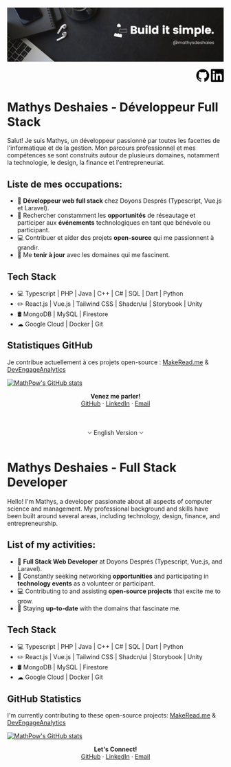 ![Header](https://github.com/MathPow/MathPow/blob/main/banner.png)

<div align="end">
     <a href="https://github.com/MathPow/MathPow"><img src="https://github.com/MathPow/MathPow/blob/main/github.svg" alt="" width="30"></a>
     <a href="https://www.linkedin.com/in/mathys-deshaies/"><img src="https://github.com/MathPow/MathPow/blob/main/linkedin.svg" alt="" width="30"></a>
</div>

# Mathys Deshaies - Développeur Full Stack

Salut! Je suis Mathys, un développeur passionné par toutes les facettes de l'informatique et de la gestion. Mon parcours professionnel et mes compétences se sont construits autour de plusieurs domaines, notamment la technologie, le design, la finance et l'entrepreneuriat.

## Liste de mes occupations:

* 💼 **Développeur web full stack** chez Doyons Després (Typescript, Vue.js et Laravel).
* 🌱 Rechercher constamment les **opportunités** de réseautage et participer aux **événements** technologiques en tant que bénévole ou participant.
* 💻 Contribuer et aider des projets **open-source** qui me passionnent à grandir.
* 📰 Me **tenir à jour** avec les domaines qui me fascinent.

## Tech Stack

* 💻 Typescript | PHP | Java | C++ | C# | SQL | Dart | Python
* ✏️ React.js | Vue.js | Tailwind CSS | Shadcn/ui | Storybook | Unity
* 🛢️ MongoDB | MySQL | Firestore
* ☁ Google Cloud | Docker | Git

## Statistiques GitHub

Je contribue actuellement à ces projets open-source :
[MakeRead.me](https://github.com/ShaanCoding/makeread.me) & [DevEngageAnalytics](https://github.com/MathPow/DevEngageAnalytics)

[![MathPow's GitHub stats](https://github-readme-stats.vercel.app/api?username=MathPow)](https://github.com/MathPow)

<p align=center>
<b>Venez me parler!</b><br/>
<a href="https://github.com/MathPow/">GitHub</a> · <a href="https://www.linkedin.com/in/mathys-deshaies/">LinkedIn</a> · <a href="mailto:mathys.deshaies.co@gmail.com">Email</a>
  <br/><br/><br/><br/>
<img src="https://github.com/MathPow/MathPow/blob/main/free-arrow-down-icon-3101-thumb.png" alt="" width="10"> English Version <img src="https://github.com/MathPow/MathPow/blob/main/free-arrow-down-icon-3101-thumb.png" alt="Alt Text" width="10">
  <br/><br/>
</p>

# Mathys Deshaies - Full Stack Developer

Hello! I'm Mathys, a developer passionate about all aspects of computer science and management. My professional background and skills have been built around several areas, including technology, design, finance, and entrepreneurship.

## List of my activities:

* 💼 **Full Stack Web Developer** at Doyons Després (Typescript, Vue.js, and Laravel).
* 🌱 Constantly seeking networking **opportunities** and participating in **technology events** as a volunteer or participant.
* 💻 Contributing to and assisting **open-source projects** that excite me to grow.
* 📰 Staying **up-to-date** with the domains that fascinate me.

## Tech Stack

* 💻 Typescript | PHP | Java | C++ | C# | SQL | Dart | Python
* ✏️ React.js | Vue.js | Tailwind CSS | Shadcn/ui | Storybook | Unity
* 🛢️ MongoDB | MySQL | Firestore
* ☁ Google Cloud | Docker | Git

## GitHub Statistics

I'm currently contributing to these open-source projects:
[MakeRead.me](https://github.com/ShaanCoding/makeread.me) & [DevEngageAnalytics](https://github.com/MathPow/DevEngageAnalytics)

[![MathPow's GitHub stats](https://github-readme-stats.vercel.app/api?username=MathPow)](https://github.com/MathPow)

<p align=center>
<b>Let's Connect!</b><br/>
<a href="https://github.com/MathPow/">GitHub</a> · <a href="https://www.linkedin.com/in/mathys-deshaies/">LinkedIn</a> · <a href="mailto:mathys.deshaies.co@gmail.com">Email</a>
</p>

